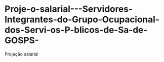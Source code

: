 # Proje-o-salarial---Servidores-Integrantes-do-Grupo-Ocupacional-dos-Servi-os-P-blicos-de-Sa-de-GOSPS-
Projeção salarial
